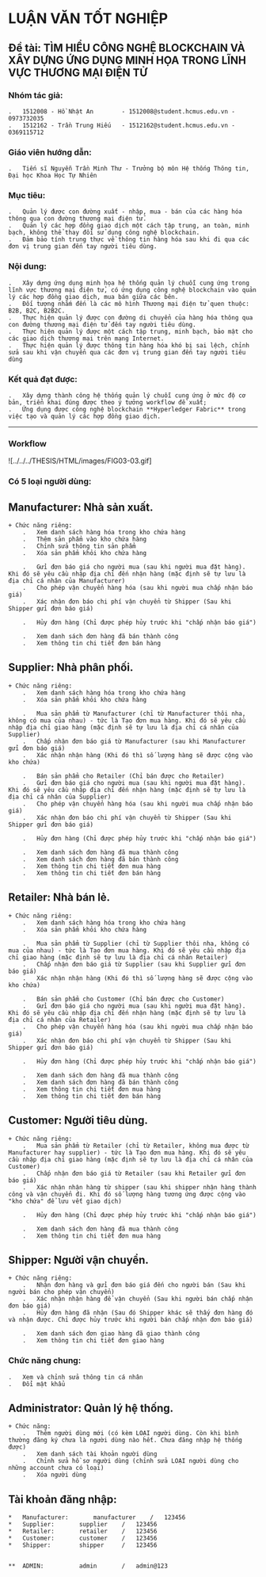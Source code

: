 #  LUẬN VĂN TỐT NGHIỆP 
## Đề tài: TÌM HIỂU CÔNG NGHỆ BLOCKCHAIN VÀ XÂY DỰNG ỨNG DỤNG MINH HỌA TRONG LĨNH VỰC THƯƠNG MẠI ĐIỆN TỬ

### Nhóm tác giả:
	.	1512008 - Hồ Nhật An 		- 1512008@student.hcmus.edu.vn - 0973732035
	.	1512162 - Trần Trung Hiếu 	- 1512162@student.hcmus.edu.vn - 0369115712

### Giáo viên hướng dẫn:
	.	Tiến sĩ Nguyễn Trần Minh Thư - Trưởng bộ môn Hệ thống Thông tin, Đại học Khoa Học Tự Nhiên


### Mục tiêu: 
	.	Quản lý được con đường xuất - nhập, mua - bán của các hàng hóa thông qua con đường thương mại điện tử. 
	.	Quản lý các hợp đồng giao dịch một cách tập trung, an toàn, minh bạch, không thể thay đổi sử dụng công nghệ blockchain.
	.	Đảm bảo tính trung thực về thông tin hàng hóa sau khi đi qua các đơn vị trung gian đến tay người tiêu dùng.

### Nội dung: 
	.	Xây dựng ứng dụng minh họa hệ thống quản lý chuỗi cung ứng trong lĩnh vực thương mại điện tử, có ứng dụng công nghệ blockchain vào quản lý các hợp đồng giao dịch, mua bán giữa các bên. 
	.	Đối tượng nhắm đến là các mô hình Thương mại điện tử quen thuộc: B2B, B2C, B2B2C.
	.	Thực hiện quản lý được con đường di chuyển của hàng hóa thông qua con đường thương mại điện tử đến tay người tiêu dùng.
	.	Thực hiện quản lý được một cách tập trung, minh bạch, bảo mật cho các giao dịch thương mại trên mạng Internet.
	.	Thực hiện quản lý được thông tin hàng hóa khó bị sai lệch, chỉnh sửa sau khi vận chuyển qua các đơn vị trung gian đến tay người tiêu dùng

### Kết quả đạt được: 
	.	Xây dựng thành công hệ thống quản lý chuỗi cung ứng ở mức độ cơ bản, triển khai đúng được theo ý tưởng workflow đề xuất; 
	.	Ứng dụng được công nghệ blockchain **Hyperledger Fabric** trong việc tạo và quản lý các hợp đồng giao dịch.

***

###	Workflow
![../../../THESIS/HTML/images/FIG03-03.gif]


###	Có 5 loại người dùng:

## 	Manufacturer: Nhà sản xuất.
	+ Chức năng riêng:
		.	Xem danh sách hàng hóa trong kho chứa hàng
		.	Thêm sản phẩm vào kho chứa hàng
		.	Chỉnh sửa thông tin sản phẩm
		.	Xóa sản phẩm khỏi kho chứa hàng
		
		.	Gửi đơn báo giá cho người mua (sau khi người mua đặt hàng). Khi đó sẽ yêu cầu nhập địa chỉ đến nhận hàng (mặc định sẽ tự lưu là địa chỉ cá nhân của Manufacturer)
		.	Cho phép vận chuyển hàng hóa (sau khi người mua chấp nhận báo giá)
		.	Xác nhận đơn báo chi phí vận chuyển từ Shipper (Sau khi Shipper gửi đơn báo giá)
		
		.	Hủy đơn hàng (Chỉ được phép hủy trước khi "chấp nhận báo giá")
		
		.	Xem danh sách đơn hàng đã bán thành công
		.	Xem thông tin chi tiết đơn bán hàng
		
##	Supplier: Nhà phân phối.
	+ Chức năng riêng:
		.	Xem danh sách hàng hóa trong kho chứa hàng
		.	Xóa sản phẩm khỏi kho chứa hàng
		
		.	Mua sản phẩm từ Manufacturer (chỉ từ Manufacturer thôi nha, không có mua của nhau) - tức là Tạo đơn mua hàng. Khi đó sẽ yêu cầu nhập địa chỉ giao hàng (mặc định sẽ tự lưu là địa chỉ cá nhân của Supplier)
		.	Chấp nhận đơn báo giá từ Manufacturer (sau khi Manufacturer gửi đơn báo giá)
		.	Xác nhận nhận hàng (Khi đó thì số lượng hàng sẽ được cộng vào kho chứa)
		
		.	Bán sản phẩm cho Retailer (Chỉ bán được cho Retailer)
		.	Gửi đơn báo giá cho người mua (sau khi người mua đặt hàng). Khi đó sẽ yêu cầu nhập địa chỉ đến nhận hàng (mặc định sẽ tự lưu là địa chỉ cá nhân của Supplier)
		.	Cho phép vận chuyển hàng hóa (sau khi người mua chấp nhận báo giá)
		.	Xác nhận đơn báo chi phí vận chuyển từ Shipper (Sau khi Shipper gửi đơn báo giá)
		
		.	Hủy đơn hàng (Chỉ được phép hủy trước khi "chấp nhận báo giá")
		
		.	Xem danh sách đơn hàng đã mua thành công
		.	Xem danh sách đơn hàng đã bán thành công
		.	Xem thông tin chi tiết đơn mua hàng
		.	Xem thông tin chi tiết đơn bán hàng
		
##	Retailer: Nhà bán lẻ.
	+ Chức năng riêng:
		.	Xem danh sách hàng hóa trong kho chứa hàng
		.	Xóa sản phẩm khỏi kho chứa hàng
		
		.	Mua sản phẩm từ Supplier (chỉ từ Supplier thôi nha, không có mua của nhau) - tức là Tạo đơn mua hàng. Khi đó sẽ yêu cầu nhập địa chỉ giao hàng (mặc định sẽ tự lưu là địa chỉ cá nhân Retailer)
		.	Chấp nhận đơn báo giá từ Supplier (sau khi Supplier gửi đơn báo giá)
		.	Xác nhận nhận hàng (Khi đó thì số lượng hàng sẽ được cộng vào kho chứa)
		
		.	Bán sản phẩm cho Customer (Chỉ bán được cho Customer)
		.	Gửi đơn báo giá cho người mua (sau khi người mua đặt hàng). Khi đó sẽ yêu cầu nhập địa chỉ đến nhận hàng (mặc định sẽ tự lưu là địa chỉ cá nhân của Retailer)
		.	Cho phép vận chuyển hàng hóa (sau khi người mua chấp nhận báo giá)
		.	Xác nhận đơn báo chi phí vận chuyển từ Shipper (Sau khi Shipper gửi đơn báo giá)
		
		.	Hủy đơn hàng (Chỉ được phép hủy trước khi "chấp nhận báo giá")
		
		.	Xem danh sách đơn hàng đã mua thành công
		.	Xem danh sách đơn hàng đã bán thành công
		.	Xem thông tin chi tiết đơn mua hàng
		.	Xem thông tin chi tiết đơn bán hàng
		
##	Customer: Người tiêu dùng.
	+ Chức năng riêng:
		.	Mua sản phẩm từ Retailer (chỉ từ Retailer, không mua được từ Manufacturer hay supplier) - tức là Tạo đơn mua hàng. Khi đó sẽ yêu cầu nhập địa chỉ giao hàng (mặc định sẽ tự lưu là địa chỉ cá nhân của Customer)
		.	Chấp nhận đơn báo giá từ Retailer (sau khi Retailer gửi đơn báo giá)
		.	Xác nhận nhận hàng từ shipper (sau khi shipper nhận hàng thành công và vận chuyển đi. Khi đó số lượng hàng tương ứng được cộng vào "kho chứa" để lưu vết giao dịch)
		
		.	Hủy đơn hàng (Chỉ được phép hủy trước khi "chấp nhận báo giá")
		
		.	Xem danh sách đơn hàng đã mua thành công
		.	Xem thông tin chi tiết đơn mua hàng
		
##	Shipper: Người vận chuyển.
	+ Chức năng riêng:
		.	Nhận đơn hàng và gửi đơn báo giá đến cho người bán (Sau khi người bán cho phép vận chuyển)
		.	Xác nhận nhận hàng để vận chuyển (Sau khi người bán chấp nhận đơn báo giá)
		.	Hủy đơn hàng đã nhận (Sau đó Shipper khác sẽ thấy đơn hàng đó và nhận được. Chỉ được hủy trước khi người bán chấp nhận đơn báo giá)

		.	Xem danh sách đơn giao hàng đã giao thành công
		.	Xem thông tin chi tiết đơn giao hàng
		
			
###	Chức năng chung:
	.	Xem và chỉnh sửa thông tin cá nhân
	.	Đổi mật khẩu


##	Administrator:	Quản lý hệ thống.
	+ Chức năng:
		.	Thêm người dùng mới (có kèm LOẠI người dùng. Còn khi bình thường đăng ký chưa là người dùng nào hết. Chưa đăng nhập hệ thống được)
		.	Xem danh sách tài khoản người dùng
		.	Chỉnh sửa hồ sơ người dùng (chỉnh sửa LOẠI người dùng cho những account chưa có loại)
		.	Xóa người dùng
		
##	Tài khoản đăng nhập:

	*	Manufacturer:		manufacturer	/	123456
	*	Supplier:		supplier	/	123456
	*	Retailer:		retailer	/	123456
	*	Customer:		customer	/	123456
	*	Shipper:		shipper		/	123456
	
	
	**	ADMIN:			admin		/	admin@123
		
		
